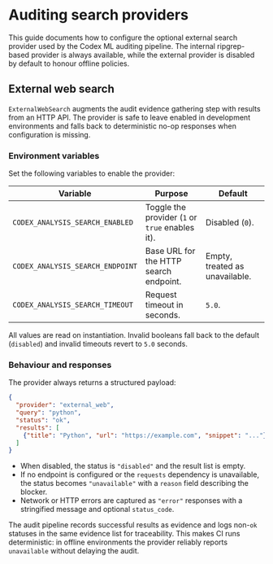 # Auditing search providers

This guide documents how to configure the optional external search provider
used by the Codex ML auditing pipeline. The internal ripgrep-based provider is
always available, while the external provider is disabled by default to honour
offline policies.

## External web search

`ExternalWebSearch` augments the audit evidence gathering step with results from
an HTTP API. The provider is safe to leave enabled in development environments
and falls back to deterministic no-op responses when configuration is missing.

### Environment variables

Set the following variables to enable the provider:

| Variable | Purpose | Default |
| --- | --- | --- |
| `CODEX_ANALYSIS_SEARCH_ENABLED` | Toggle the provider (`1` or `true` enables it). | Disabled (`0`). |
| `CODEX_ANALYSIS_SEARCH_ENDPOINT` | Base URL for the HTTP search endpoint. | Empty, treated as unavailable. |
| `CODEX_ANALYSIS_SEARCH_TIMEOUT` | Request timeout in seconds. | `5.0`. |

All values are read on instantiation. Invalid booleans fall back to the default
(`disabled`) and invalid timeouts revert to `5.0` seconds.

### Behaviour and responses

The provider always returns a structured payload:

```json
{
  "provider": "external_web",
  "query": "python",
  "status": "ok",
  "results": [
    {"title": "Python", "url": "https://example.com", "snippet": "..."}
  ]
}
```

- When disabled, the status is `"disabled"` and the result list is empty.
- If no endpoint is configured or the `requests` dependency is unavailable, the
  status becomes `"unavailable"` with a `reason` field describing the blocker.
- Network or HTTP errors are captured as `"error"` responses with a stringified
  message and optional `status_code`.

The audit pipeline records successful results as evidence and logs non-`ok`
statuses in the same evidence list for traceability. This makes CI runs
deterministic: in offline environments the provider reliably reports
`unavailable` without delaying the audit.
